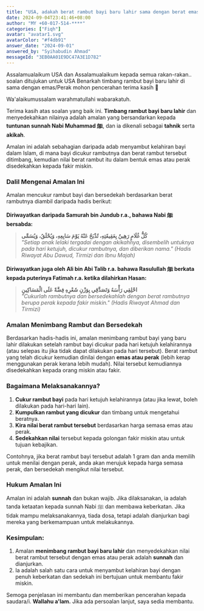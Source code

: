 ```yaml
---
title: "USA, adakah berat rambut bayi baru lahir sama dengan berat emas atau perak?"
date: 2024-09-04T23:41:46+08:00
author: "MY +60-017-514-****"
categories: ["Fiqh"]
avatar: "avatar1.svg"
avatarColor: "#f4db91"
answer_date: "2024-09-01"
answered_by: "Syihabudin Ahmad"
messageId: "3EB0AA01E9DC47A3E1D782"
---
```


Assalamualaikum USA dan Assalamualaikum kepada semua rakan-rakan.. soalan ditujukan untuk USA 
Benarkah timbang rambut bayi baru lahir di sama dengan emas/Perak mohon pencerahan terima kasih 💞

<!--more-->

Wa'alaikumussalam warahmatullahi wabarakatuh.

Terima kasih atas soalan yang baik ini. **Timbang rambut bayi baru lahir** dan menyedekahkan nilainya adalah amalan yang bersandarkan kepada **tuntunan sunnah Nabi Muhammad ﷺ**, dan ia dikenali sebagai **tahnik** serta **akikah**.

Amalan ini adalah sebahagian daripada adab menyambut kelahiran bayi dalam Islam, di mana bayi dicukur rambutnya dan berat rambut tersebut ditimbang, kemudian nilai berat rambut itu dalam bentuk emas atau perak disedekahkan kepada fakir miskin.

### Dalil Mengenai Amalan Ini

Amalan mencukur rambut bayi dan bersedekah berdasarkan berat rambutnya diambil daripada hadis berikut:

**Diriwayatkan daripada Samurah bin Jundub r.a., bahawa Nabi ﷺ bersabda:**

> **كُلُّ غُلَامٍ رَهِينٌ بِعَقِيقَتِهِ، تُذْبَحُ عَنْهُ يَوْمَ سَابِعِهِ، وَيُحْلَقُ، وَيُسَمَّى**  
> _"Setiap anak lelaki tergadai dengan akikahnya, disembelih untuknya pada hari ketujuh, dicukur rambutnya, dan diberikan nama." (Hadis Riwayat Abu Dawud, Tirmizi dan Ibnu Majah)_

**Diriwayatkan juga oleh Ali bin Abi Talib r.a. bahawa Rasulullah ﷺ berkata kepada puterinya Fatimah r.a. ketika dilahirkan Hasan:**

> **احْلِقِي رَأْسَهُ وَتَصَدَّقِي بِوَزْنِ شَعْرِهِ فِضَّةً عَلَى الْمَسَاكِينِ**  
> _"Cukurlah rambutnya dan bersedekahlah dengan berat rambutnya berupa perak kepada fakir miskin." (Hadis Riwayat Ahmad dan Tirmizi)_

### Amalan Menimbang Rambut dan Bersedekah

Berdasarkan hadis-hadis ini, amalan menimbang rambut bayi yang baru lahir dilakukan setelah rambut bayi dicukur pada hari ketujuh kelahirannya (atau selepas itu jika tidak dapat dilakukan pada hari tersebut). Berat rambut yang telah dicukur kemudian dinilai dengan **emas atau perak** (lebih kerap menggunakan perak kerana lebih mudah). Nilai tersebut kemudiannya disedekahkan kepada orang miskin atau fakir.

### Bagaimana Melaksanakannya?

1. **Cukur rambut bayi** pada hari ketujuh kelahirannya (atau jika lewat, boleh dilakukan pada hari-hari lain).
2. **Kumpulkan rambut yang dicukur** dan timbang untuk mengetahui beratnya. 
3. **Kira nilai berat rambut tersebut** berdasarkan harga semasa emas atau perak.
4. **Sedekahkan nilai** tersebut kepada golongan fakir miskin atau untuk tujuan kebajikan.

Contohnya, jika berat rambut bayi tersebut adalah 1 gram dan anda memilih untuk menilai dengan perak, anda akan merujuk kepada harga semasa perak, dan bersedekah mengikut nilai tersebut. 

### Hukum Amalan Ini

Amalan ini adalah **sunnah** dan bukan wajib. Jika dilaksanakan, ia adalah tanda ketaatan kepada sunnah Nabi ﷺ dan membawa keberkatan. Jika tidak mampu melaksanakannya, tiada dosa, tetapi adalah dianjurkan bagi mereka yang berkemampuan untuk melakukannya.

### Kesimpulan:

1. Amalan **menimbang rambut bayi baru lahir** dan menyedekahkan nilai berat rambut tersebut dengan emas atau perak adalah **sunnah** dan dianjurkan.
2. Ia adalah salah satu cara untuk menyambut kelahiran bayi dengan penuh keberkatan dan sedekah ini bertujuan untuk membantu fakir miskin.

Semoga penjelasan ini membantu dan memberikan pencerahan kepada saudara/i. **Wallahu a'lam.** Jika ada persoalan lanjut, saya sedia membantu.
